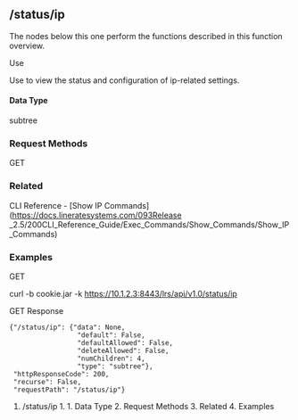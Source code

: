 ## /status/ip

The nodes below this one perform the functions described in this function
overview.

Use

Use to view the status and configuration of ip-related settings.

#### Data Type

subtree

### Request Methods

GET

### Related

CLI Reference - [Show IP Commands](https://docs.lineratesystems.com/093Release
_2.5/200CLI_Reference_Guide/Exec_Commands/Show_Commands/Show_IP_Commands)

### Examples

GET

curl -b cookie.jar -k https://10.1.2.3:8443/lrs/api/v1.0/status/ip

GET Response

    
    {"/status/ip": {"data": None,
                     "default": False,
                     "defaultAllowed": False,
                     "deleteAllowed": False,
                     "numChildren": 4,
                     "type": "subtree"},
     "httpResponseCode": 200,
     "recurse": False,
     "requestPath": "/status/ip"}
    

  1. /status/ip
    1.       1. Data Type
    2. Request Methods
    3. Related
    4. Examples


